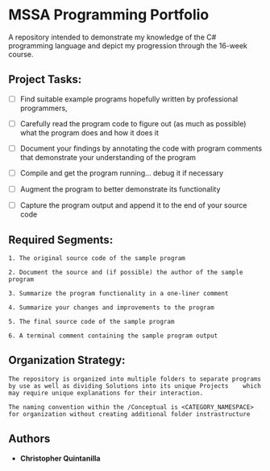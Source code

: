 # MSSA Programming Portfolio

A repository intended to demonstrate my knowledge of the C# programming language and depict my progression through the 16-week course.

## Project Tasks:

- [ ] Find suitable example programs hopefully written by professional programmers,

- [ ] Carefully read the program code to figure out (as much as possible) what the program does and how it does it

- [ ] Document your findings by annotating the code with program comments that demonstrate your understanding of the program

- [ ] Compile and get the program running... debug it if necessary

- [ ] Augment the program to better demonstrate its functionality

- [ ] Capture the program output and append it to the end of your source code

## Required Segments:

	1. The original source code of the sample program

	2. Document the source and (if possible) the author of the sample program

	3. Summarize the program functionality in a one-liner comment

	4. Summarize your changes and improvements to the program

	5. The final source code of the sample program

	6. A terminal comment containing the sample program output

## Organization Strategy:

	The repository is organized into multiple folders to separate programs by use as well as dividing Solutions into its unique Projects 	which may require unique explanations for their interaction.

	The naming convention within the /Conceptual is <CATEGORY_NAMESPACE> for organization without creating additional folder instrastructure

## Authors

* **Christopher Quintanilla**
